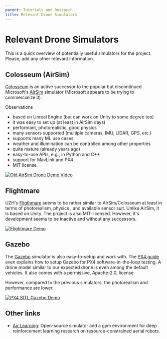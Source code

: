 ```yaml
---
parent: Tutorials and Research
title: Relevant Drone Simulators
---
```


# Relevant Drone Simulators
This is a quick overview of potentially useful simulators for the project. Please, add any other relevant information.

## Colosseum (AirSim) 
[Colosseum](https://github.com/CodexLabsLLC/Colosseum) is an active successor to the popular but discontinued Microsoft's [AirSim](https://github.com/microsoft/AirSim) simulator (Microsoft appears to be trying to commercialize it).

Observations
  * based on Unreal Engine (but can work on Unity to some degree too)
  * it was easy to set up (at least in AirSim days)
  * performant, photorealistic, good physics
  * many sensors supported (multiple cameras, IMU, LIDAR, GPS, etc.)
  * supports many ML use cases
  * weather and illumination can be controlled among other properties
  * quite mature (already years ago)
  * easy-to-use APIs, e.g., in Python and C++
  * support for MavLink and PX4
  * MIT license
  

[![Old AirSim Drone Demo Video](http://i3.ytimg.com/vi/-WfTr1-OBGQ/hqdefault.jpg)](https://youtu.be/-WfTr1-OBGQ)


## Flightmare
UZH's [Fligthmare](https://github.com/uzh-rpg/flightmare) seems to be rather similar to AirSim/Colosseum at least in terms of photorealism, physics , and available sensor suit. Unlike AirSim, it is based on Unity. The project is also MIT-licensed. However, it's development seems to be inactive and without any successors.


[![Flightmare Demo](http://i3.ytimg.com/vi/m9Mx1BCNGFU/hqdefault.jpg)](https://youtu.be/m9Mx1BCNGFU)


## Gazebo
The [Gazebo](https://gazebosim.org/) simulator is also easy-to-setup and work with. The [PX4 guide](https://docs.px4.io/main/en/sim_gazebo_gz/) even explains how to setup Gazebo for PX4 software-in-the-loop testing. A drone model similar to our expected drone is even among the default vehicles. It also comes with a permissive, Apache-2.0, license.

However, compared to the previous simulators, the photorealism and performance are lower.


[![PX4 SITL Gazebo Demo](http://i3.ytimg.com/vi/eRzdGD2vgkU/hqdefault.jpg)](https://youtu.be/eRzdGD2vgkU)

## Other links
- [Air Learning](https://opensynthetics.com/dataset/air-learning/): Open-source simulator and a gym environment for deep reinforcement learning research on resource-constrained aerial robots.
